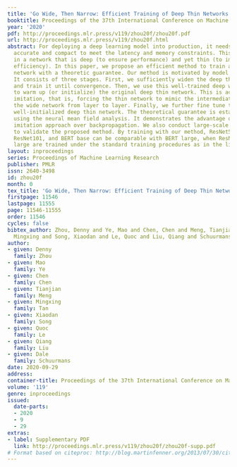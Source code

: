 ```yaml
---
title: 'Go Wide, Then Narrow: Efficient Training of Deep Thin Networks'
booktitle: Proceedings of the 37th International Conference on Machine Learning
year: '2020'
pdf: http://proceedings.mlr.press/v119/zhou20f/zhou20f.pdf
url: http://proceedings.mlr.press/v119/zhou20f.html
abstract: For deploying a deep learning model into production, it needs to be both
  accurate and compact to meet the latency and memory constraints. This usually results
  in a network that is deep (to ensure performance) and yet thin (to improve computational
  efficiency). In this paper, we propose an efficient method to train a deep thin
  network with a theoretic guarantee. Our method is motivated by model compression.
  It consists of three stages. First, we sufficiently widen the deep thin network
  and train it until convergence. Then, we use this well-trained deep wide network
  to warm up (or initialize) the original deep thin network. This is achieved by layerwise
  imitation, that is, forcing the thin network to mimic the intermediate outputs of
  the wide network from layer to layer. Finally, we further fine tune this already
  well-initialized deep thin network. The theoretical guarantee is established by
  using the neural mean field analysis. It demonstrates the advantage of our layerwise
  imitation approach over backpropagation. We also conduct large-scale empirical experiments
  to validate the proposed method. By training with our method, ResNet50 can outperform
  ResNet101, and BERT base can be comparable with BERT large, when ResNet101 and BERT
  large are trained under the standard training procedures as in the literature.
layout: inproceedings
series: Proceedings of Machine Learning Research
publisher: PMLR
issn: 2640-3498
id: zhou20f
month: 0
tex_title: 'Go Wide, Then Narrow: Efficient Training of Deep Thin Networks'
firstpage: 11546
lastpage: 11555
page: 11546-11555
order: 11546
cycles: false
bibtex_author: Zhou, Denny and Ye, Mao and Chen, Chen and Meng, Tianjian and Tan,
  Mingxing and Song, Xiaodan and Le, Quoc and Liu, Qiang and Schuurmans, Dale
author:
- given: Denny
  family: Zhou
- given: Mao
  family: Ye
- given: Chen
  family: Chen
- given: Tianjian
  family: Meng
- given: Mingxing
  family: Tan
- given: Xiaodan
  family: Song
- given: Quoc
  family: Le
- given: Qiang
  family: Liu
- given: Dale
  family: Schuurmans
date: 2020-09-29
address: 
container-title: Proceedings of the 37th International Conference on Machine Learning
volume: '119'
genre: inproceedings
issued:
  date-parts:
  - 2020
  - 9
  - 29
extras:
- label: Supplementary PDF
  link: http://proceedings.mlr.press/v119/zhou20f/zhou20f-supp.pdf
# Format based on citeproc: http://blog.martinfenner.org/2013/07/30/citeproc-yaml-for-bibliographies/
---
```

